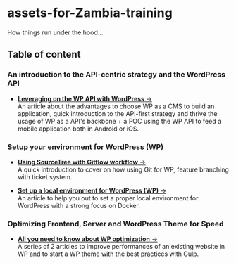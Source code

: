 <a id="top"></a>
# assets-for-Zambia-training
How things run under the hood...

## Table of content

### An introduction to the API-centric strategy and the WordPress API 
- <a href="/4_testing_the_wp_api/">**Leveraging on the WP API with WordPress** &#8594;</a><br>
An article about the advantages to choose WP as a CMS to build an application, quick introduction to the API-first strategy and thrive the usage of WP as a API's backbone + a POC using the WP API to feed a mobile application both in Android or iOS.



### Setup your environment for WordPress (WP)
- <a href="/8_using_gitflow/">**Using SourceTree with Gitflow workflow** &#8594;</a><br>
A quick introduction to cover on how using Git for WP, feature branching with ticket system.

- <a href="/7_set_up_a_local_environment/">**Set up a local environment for WordPress (WP)** &#8594;</a><br>
An article to help you out to set a proper local environment for WordPress with a strong focus on Docker.

### Optimizing Frontend, Server and WordPress Theme for Speed
- <a href="/10_speeding_up_your_websites/">**All you need to know about WP optimization** &#8594;</a><br>
A series of 2 articles to improve performances of an existing website in WP and to start a WP theme with the best practices with Gulp.
 


